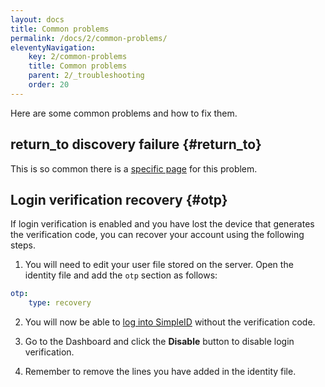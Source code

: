 ```yaml
---
layout: docs
title: Common problems
permalink: /docs/2/common-problems/
eleventyNavigation:
    key: 2/common-problems
    title: Common problems
    parent: 2/_troubleshooting
    order: 20
---
```


Here are some common problems and how to fix them.

## return_to discovery failure    {#return_to}

This is so common there is a [specific page](/docs/1/return_to) for this problem.

## Login verification recovery   {#otp}

If login verification is enabled and you have lost the device that generates the verification code, you can recover your account using the following steps.

1. You will need to edit your user file stored on the server.  Open the identity file and add the `otp` section as follows:

```yaml
otp: 
    type: recovery
```

2. You will now be able to [log into SimpleID](/docs/2/login) without the verification code.

3. Go to the Dashboard and click the **Disable** button to disable login verification.

4. Remember to remove the lines you have added in the identity file.